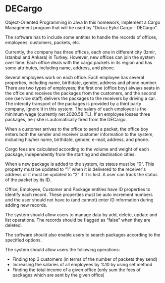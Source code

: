 # DECargo
Object-Oriented Programming in Java
In this homework, implement a Cargo Management program that will be used by "Dokuz Eylul Cargo - DECargo". 

The software has to include some entities to handle the records of offices, employees, customers, packets, etc.

Currently, the company has three offices, each one in different city (Izmir, Istanbul and Ankara) in Turkey. However, new offices can join the system over time. Each office deals with the cargo packets in its region and has some attributes, including name, address, and phone. 

Several employees work on each office. Each employee has several properties, including name, birthdate, gender, address and phone number. There are two types of employees; the first one (office boy) always seats in the office and receives the packages from the customers, and the second one (service staff) delivers the packages to the receivers by driving a car. The intercity transport of the packages is provided by a third party company, ignore it in this system. The salary of each employee is the minimum wage (currently net 2020.58 TL). If an employee losses three packages, he / she is automatically fired from the DECargo. 

When a customer arrives to the office to send a packet, the office boy enters both the sender and receiver customer information to the system, including his/her name, birthdate, gender, e-mail, address, and phone. 

Cargo fees are calculated according to the volume and weight of each package, independently from the starting and destination cities.

When a new package is added to the system, its status must be “0”. This property must be updated to “1” when it is delivered to the receiver's address or it must be updated to “2” if it is lost. A user can track the status of the packet by its ID.

Office, Employee, Customer and Package entities have ID properties to identify each record. These properties must be auto increment numbers and the user should not have to (and cannot) enter ID information during adding new records.

The system should allow users to manage data by add, delete, update and list operations. The records should be flagged as “false” when they are deleted.

The software should also enable users to search packages according to the specified options.

The system should allow users the following operations: 
- Finding top 3 customers    (in terms of the number of packets they send)
- Increasing the salaries of all employees by %10 by using set method
- Finding the total income of a given office    (only sum the fees of packages which are sent by the given office)  
